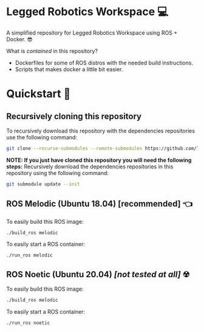 # Legged Robotics Workspace 💻

A simplified repository for Legged Robotics Workspace using ROS + Docker. 😎

What is *contained* in this repository?
* Dockerfiles for some of ROS distros with the needed build instructions.
* Scripts that makes docker a little bit easier.


# Quickstart 🚀

## Recursively cloning this repository
To recursively download this repository with the dependencies repositories use the following command:
```bash
git clone --recurse-submodules --remote-submodules https://github.com/lomcin/legged_ws.git
```

**NOTE: If you just have cloned this repository you will need the following steps:**
Recursively download the dependencies repositories in this repository using the following command:

```bash
git submodule update --init
```

## ROS Melodic (Ubuntu 18.04) [recommended] 👈
To easily build this ROS image:
```bash
./build_ros melodic
```

To easily start a ROS container:
```bash
./run_ros melodic
```

## ROS Noetic (Ubuntu 20.04) *[not tested at all]* ☢
To easily build this ROS image:
```bash
./build_ros melodic
```

To easily start a ROS container:
```bash
./run_ros noetic
```